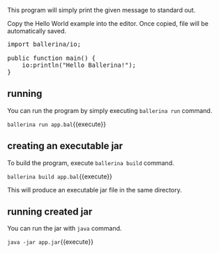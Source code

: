 This program will simply print the given message to standard out.

Copy the Hello World example into the editor. Once copied, file will be automatically saved.


<pre class="file" data-filename="app.bal" data-target="replace">
import ballerina/io;

public function main() {
    io:println("Hello Ballerina!");
}
</pre>

## running

You can run the program by simply executing ```ballerina run``` command.

`ballerina run app.bal`{{execute}}

## creating an executable jar

To build the program, execute ```ballerina build``` command.

`ballerina build app.bal`{{execute}}

This will produce an executable jar file in the same directory.

## running created jar

You can run the jar with ```java``` command.

`java -jar app.jar`{{execute}}
